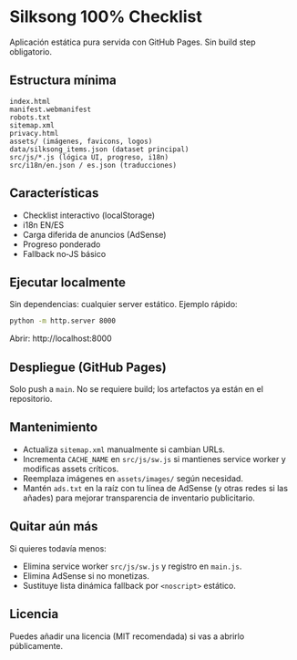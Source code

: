 # Silksong 100% Checklist

Aplicación estática pura servida con GitHub Pages. Sin build step obligatorio.

<!-- Deploy trigger with cache invalidation - 2025-10-01 -->

## Estructura mínima
```
index.html
manifest.webmanifest
robots.txt
sitemap.xml
privacy.html
assets/ (imágenes, favicons, logos)
data/silksong_items.json (dataset principal)
src/js/*.js (lógica UI, progreso, i18n)
src/i18n/en.json / es.json (traducciones)
```

## Características
- Checklist interactivo (localStorage)
- i18n EN/ES
- Carga diferida de anuncios (AdSense)
- Progreso ponderado
- Fallback no‑JS básico

## Ejecutar localmente
Sin dependencias: cualquier server estático.
Ejemplo rápido:
```bash
python -m http.server 8000
```
Abrir: http://localhost:8000

## Despliegue (GitHub Pages)
Solo push a `main`. No se requiere build; los artefactos ya están en el repositorio.

## Mantenimiento
- Actualiza `sitemap.xml` manualmente si cambian URLs.
- Incrementa `CACHE_NAME` en `src/js/sw.js` si mantienes service worker y modificas assets críticos.
- Reemplaza imágenes en `assets/images/` según necesidad.
- Mantén `ads.txt` en la raíz con tu línea de AdSense (y otras redes si las añades) para mejorar transparencia de inventario publicitario.

## Quitar aún más
Si quieres todavía menos:
- Elimina service worker `src/js/sw.js` y registro en `main.js`.
- Elimina AdSense si no monetizas.
- Sustituye lista dinámica fallback por `<noscript>` estático.

## Licencia
Puedes añadir una licencia (MIT recomendada) si vas a abrirlo públicamente.

<!-- deploy trigger: test webhook injection -->
